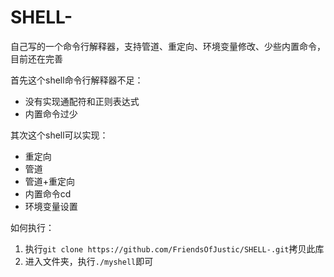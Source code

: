 # SHELL-
自己写的一个命令行解释器，支持管道、重定向、环境变量修改、少些内置命令，目前还在完善



首先这个shell命令行解释器不足：
- 没有实现通配符和正则表达式
- 内置命令过少

其次这个shell可以实现：
- 重定向
- 管道
- 管道+重定向
- 内置命令cd
- 环境变量设置

如何执行：
1. 执行`git clone https://github.com/FriendsOfJustic/SHELL-.git`拷贝此库
2. 进入文件夹，执行`./myshell`即可
